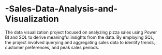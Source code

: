 # -Sales-Data-Analysis-and-Visualization
The data visualization project focused on analyzing pizza sales using Power BI and SQL to derive meaningful insights from the data. By employing SQL, the project involved querying and aggregating sales data to identify trends, customer preferences, and peak sales periods.
